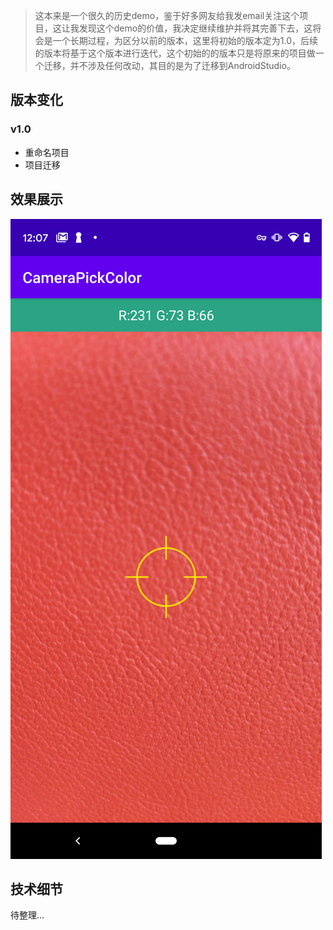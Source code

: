 > 这本来是一个很久的历史demo，鉴于好多网友给我发email关注这个项目，这让我发现这个demo的价值，我决定继续维护并将其完善下去，这将会是一个长期过程，为区分以前的版本，这里将初始的版本定为1.0，后续的版本将基于这个版本进行迭代，这个初始的的版本只是将原来的项目做一个迁移，并不涉及任何改动，其目的是为了迁移到AndroidStudio。

## 版本变化

### v1.0

- 重命名项目
- 项目迁移


## 效果展示

![img](./assets/screen_capture.png)



## 技术细节

待整理...